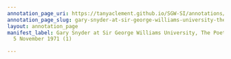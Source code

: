 ```yaml
---
annotation_page_uri: https://tanyaclement.github.io/SGW-SI/annotations/gary-snyder-at-sir-george-williams-university-the-poetry-series-5-november-1971-1--canvas-1-richard--dick--sommer.json
annotation_page_slug: gary-snyder-at-sir-george-williams-university-the-poetry-series-5-november-1971-1--canvas-1-richard--dick--sommer
layout: annotation_page
manifest_label: Gary Snyder at Sir George Williams University, The Poetry Series,
  5 November 1971 (1)

---
```

